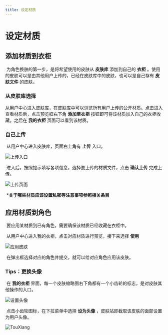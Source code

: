 ```yaml
---
title: 设定材质
---
```

# 设定材质

## 添加材质到衣柜

​	为角色换肤的第一步，是将希望使用的皮肤从 **皮肤库** 添加到自己的 **衣柜** 。使用的皮肤可以是由其他用户上传的，已经在皮肤库中的皮肤，也可以是自己存有 **皮肤文件** 的皮肤。

### 从皮肤库选择

​	从用户中心进入皮肤库，在皮肤库中可以浏览所有用户上传的公开材质。点击进入查看材质后，点击预览框右下角 **添加至衣柜** 按钮即可将该材质加入自己的衣柜收藏。之后在 **我的衣柜** 页面可以看到该材质。

### 自己上传

​	从用户中心进入皮肤库，页面右上角有 **上传** 入口。

![上传入口](.\pic\ShangChuanRK.png)

​	进入后，按照提示填写各项信息，选择要上传的材质文件，点击 **确认上传** 完成上传。

![上传页面](.\pic\ShangChuan.png)

​	***关于哪些材质应该设置私密等注意事项参照相关条目**

## 应用材质到角色

​	要应用某材质到已有角色，需要确保该材质已经收藏在衣柜中。

​	从用户中心进入我的衣柜，点击对应材质进行预览，接下来选择 **使用**

![应用皮肤](.\pic\ShiYong.png)

​	在弹出框选择对应的角色并提交，就可以给对应角色应用该皮肤。

### Tips：更换头像

​	在 **我的衣柜** 界面，每一个皮肤缩略图右下角都有一个小齿轮的标志，是对皮肤其他操作的入口。

![设置头像](.\pic\ChiLun.png)

​	点击小齿轮图标，在下拉菜单中选择 **设为头像** ，皮肤站即截取该皮肤的面部设置为用户头像。

![TouXiang](.\pic\TouXiang.png)